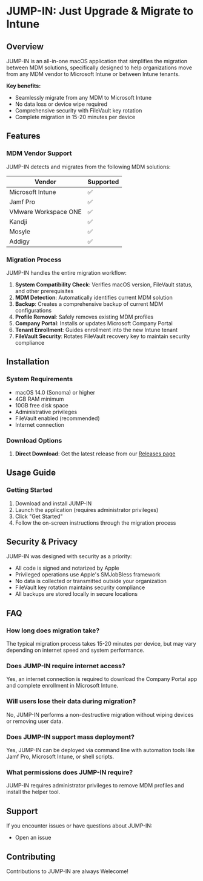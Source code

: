# JUMP-IN: Just Upgrade & Migrate to Intune


## Overview

JUMP-IN is an all-in-one macOS application that simplifies the migration between MDM solutions, specifically designed to help organizations move from any MDM vendor to Microsoft Intune or between Intune tenants.

**Key benefits:**
- Seamlessly migrate from any MDM to Microsoft Intune
- No data loss or device wipe required
- Comprehensive security with FileVault key rotation
- Complete migration in 15-20 minutes per device

## Features

### MDM Vendor Support

JUMP-IN detects and migrates from the following MDM solutions:

| Vendor | Supported |
|--------|-----------|
| Microsoft Intune | ✅ |
| Jamf Pro | ✅ |
| VMware Workspace ONE | ✅ |
| Kandji | ✅ |
| Mosyle | ✅ |
| Addigy | ✅ |

### Migration Process

JUMP-IN handles the entire migration workflow:

1. **System Compatibility Check**: Verifies macOS version, FileVault status, and other prerequisites
2. **MDM Detection**: Automatically identifies current MDM solution
3. **Backup**: Creates a comprehensive backup of current MDM configurations
4. **Profile Removal**: Safely removes existing MDM profiles
5. **Company Portal**: Installs or updates Microsoft Company Portal
6. **Tenant Enrollment**: Guides enrollment into the new Intune tenant
7. **FileVault Security**: Rotates FileVault recovery key to maintain security compliance

## Installation

### System Requirements

- macOS 14.0 (Sonoma) or higher
- 4GB RAM minimum
- 10GB free disk space
- Administrative privileges
- FileVault enabled (recommended)
- Internet connection

### Download Options

1. **Direct Download**: Get the latest release from our [Releases page](https://github.com/pathaksomesh06/JUMP-IN/releases/tag/v1.0)

## Usage Guide

### Getting Started

1. Download and install JUMP-IN
2. Launch the application (requires administrator privileges)
3. Click "Get Started"
4. Follow the on-screen instructions through the migration process


## Security & Privacy

JUMP-IN was designed with security as a priority:

- All code is signed and notarized by Apple
- Privileged operations use Apple's SMJobBless framework
- No data is collected or transmitted outside your organization
- FileVault key rotation maintains security compliance
- All backups are stored locally in secure locations

## FAQ

### How long does migration take?
The typical migration process takes 15-20 minutes per device, but may vary depending on internet speed and system performance.

### Does JUMP-IN require internet access?
Yes, an internet connection is required to download the Company Portal app and complete enrollment in Microsoft Intune.

### Will users lose their data during migration?
No, JUMP-IN performs a non-destructive migration without wiping devices or removing user data.

### Does JUMP-IN support mass deployment?
Yes, JUMP-IN can be deployed via command line with automation tools like Jamf Pro, Microsoft Intune, or shell scripts.

### What permissions does JUMP-IN require?
JUMP-IN requires administrator privileges to remove MDM profiles and install the helper tool.

## Support

If you encounter issues or have questions about JUMP-IN:

- Open an issue
## Contributing

Contributions to JUMP-IN are always Welecome!
